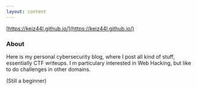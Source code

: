 ```yaml
---
layout: content
---
```



[https://keiz44l.github.io/](https://keiz44l.github.io/)

### About

Here is my personal cybersecurity blog, where I post all kind of stuff, essentially CTF writeups. I m particulary interested in Web Hacking, but like to do challenges in other domains.

(Still a beginner)

